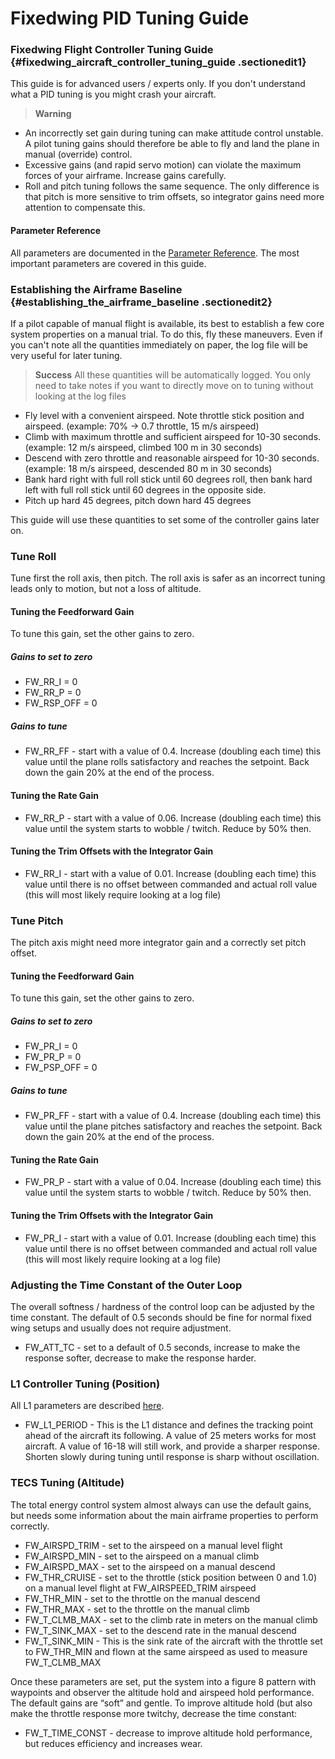 # Fixedwing PID Tuning Guide

### Fixedwing Flight Controller Tuning Guide {#fixedwing_aircraft_controller_tuning_guide .sectionedit1}

This guide is for advanced users / experts only. If you don't understand
what a PID tuning is you might crash your aircraft.

> **Warning** 
  - An incorrectly set gain during tuning can
    make attitude control unstable. A pilot tuning gains should therefore be
    able to fly and land the plane in manual (override) control.
  - Excessive gains (and rapid servo motion)
    can violate the maximum forces of your airframe. Increase gains carefully.
  - Roll and pitch tuning follows the same
    sequence. The only difference is that pitch is more sensitive to trim
    offsets, so integrator gains need more attention to compensate this.

#### Parameter Reference

All parameters are documented in the 
[Parameter Reference](https://pixhawk.org/firmware/parameters "firmware:parameters").
The most important parameters are covered in this guide.
 

### Establishing the Airframe Baseline {#establishing_the_airframe_baseline .sectionedit2}

If a pilot capable of manual flight is available, its best to establish
a few core system properties on a manual trial. To do this, fly these
maneuvers. Even if you can't note all the quantities immediately on
paper, the log file will be very useful for later tuning.

> **Success** All these quantities will be automatically
  logged. You only need to take notes if you want to directly move on to
  tuning without looking at the log files

- Fly level with a convenient airspeed. Note throttle stick position
  and airspeed. (example: 70% → 0.7 throttle, 15 m/s airspeed)
- Climb with maximum throttle and sufficient airspeed for 10-30
  seconds. (example: 12 m/s airspeed, climbed 100 m in 30 seconds)
- Descend with zero throttle and reasonable airspeed for 10-30
  seconds. (example: 18 m/s airspeed, descended 80 m in 30 seconds)
- Bank hard right with full roll stick until 60 degrees roll, then
  bank hard left with full roll stick until 60 degrees in the opposite side.
- Pitch up hard 45 degrees, pitch down hard 45 degrees

This guide will use these quantities to set some of the controller gains
later on.


### Tune Roll

Tune first the roll axis, then pitch. The roll axis is safer as an
incorrect tuning leads only to motion, but not a loss of altitude.

#### Tuning the Feedforward Gain

To tune this gain, set the other gains to zero.


##### Gains to set to zero

- FW_RR_I = 0
- FW_RR_P = 0
- FW_RSP_OFF = 0


##### Gains to tune

- FW_RR_FF - start with a value of 0.4. Increase (doubling each
  time) this value until the plane rolls satisfactory and reaches the
  setpoint. Back down the gain 20% at the end of the process.

#### Tuning the Rate Gain

- FW_RR_P - start with a value of 0.06. Increase (doubling each
  time) this value until the system starts to wobble / twitch. Reduce
  by 50% then.

#### Tuning the Trim Offsets with the Integrator Gain

- FW\_RR\_I - start with a value of 0.01. Increase (doubling each
  time) this value until there is no offset between commanded and
  actual roll value (this will most likely require looking at a log
  file)

### Tune Pitch

The pitch axis might need more integrator gain and a correctly set pitch
offset.

#### Tuning the Feedforward Gain

To tune this gain, set the other gains to zero.


##### Gains to set to zero

- FW_PR_I = 0
- FW_PR_P = 0
- FW_PSP_OFF = 0


##### Gains to tune

- FW_PR_FF - start with a value of 0.4. Increase (doubling each
  time) this value until the plane pitches satisfactory and reaches
  the setpoint. Back down the gain 20% at the end of the process.

#### Tuning the Rate Gain

- FW_PR_P - start with a value of 0.04. Increase (doubling each
  time) this value until the system starts to wobble / twitch. Reduce
  by 50% then.
    
#### Tuning the Trim Offsets with the Integrator Gain

- FW_PR_I - start with a value of 0.01. Increase (doubling each
  time) this value until there is no offset between commanded and
  actual roll value (this will most likely require looking at a log
  file)


### Adjusting the Time Constant of the Outer Loop

The overall softness / hardness of the control loop can be adjusted by
the time constant. The default of 0.5 seconds should be fine for normal
fixed wing setups and usually does not require adjustment.

- FW_ATT_TC - set to a default of 0.5 seconds, increase to make the
  response softer, decrease to make the response harder.

### L1 Controller Tuning (Position)

All L1 parameters are described
[here](https://pixhawk.org/firmware/parameters#l1_control "firmware:parameters").

- FW_L1_PERIOD - This is the L1 distance and defines the tracking
  point ahead of the aircraft its following. A value of 25 meters
  works for most aircraft. A value of 16-18 will still work, and
  provide a sharper response. Shorten slowly during tuning until
  response is sharp without oscillation.


### TECS Tuning (Altitude)

The total energy control system almost always can use the default gains,
but needs some information about the main airframe properties to perform
correctly.

- FW_AIRSPD_TRIM - set to the airspeed on a manual level flight
- FW_AIRSPD_MIN - set to the airspeed on a manual climb
- FW_AIRSPD_MAX - set to the airspeed on a manual descend
- FW_THR_CRUISE - set to the throttle (stick position between 0 and
  1.0) on a manual level flight at FW\_AIRSPEED\_TRIM airspeed
- FW_THR_MIN - set to the throttle on the manual descend
- FW_THR_MAX - set to the throttle on the manual climb
- FW_T_CLMB_MAX - set to the climb rate in meters on the manual climb
- FW_T_SINK_MAX - set to the descend rate in the manual descend
- FW_T_SINK_MIN - This is the sink rate of the aircraft with the
  throttle set to FW_THR_MIN and flown at the same airspeed as used
  to measure FW_T_CLMB_MAX

Once these parameters are set, put the system into a figure 8 pattern
with waypoints and observer the altitude hold and airspeed hold
performance. The default gains are “soft” and gentle. To improve
altitude hold (but also make the throttle response more twitchy,
decrease the time constant:

- FW_T_TIME_CONST - decrease to improve altitude hold performance,
  but reduces efficiency and increases wear.